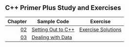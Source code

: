 ## C++ Primer Plus Study and Exercises

|         Chapter | Sample Code | Exercise                                  |
|----------------:| ---- |-------------------------------------------|
| [02](Chapter02) | [Setting Out to C++](Chapter02) | [Exercise Solutions](Chapter02/exercises) |
| [03](Chapter03) | [Dealing with Data](Chapter03) |                                           | 
